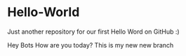 # Hello-World
Just another repository for our first Hello Word on GitHub :)

Hey Bots How are you today?
This is my new new branch
